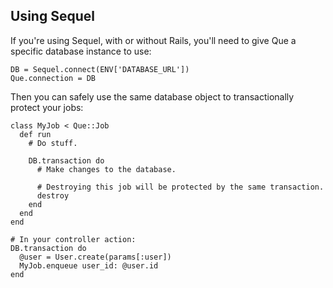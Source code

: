 ## Using Sequel

If you're using Sequel, with or without Rails, you'll need to give Que a specific database instance to use:

    DB = Sequel.connect(ENV['DATABASE_URL'])
    Que.connection = DB

Then you can safely use the same database object to transactionally protect your jobs:

    class MyJob < Que::Job
      def run
        # Do stuff.

        DB.transaction do
          # Make changes to the database.

          # Destroying this job will be protected by the same transaction.
          destroy
        end
      end
    end

    # In your controller action:
    DB.transaction do
      @user = User.create(params[:user])
      MyJob.enqueue user_id: @user.id
    end
